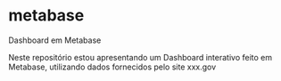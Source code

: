 # metabase
Dashboard em Metabase

Neste repositório estou apresentando um Dashboard interativo feito em Metabase, utilizando dados fornecidos pelo site xxx.gov
